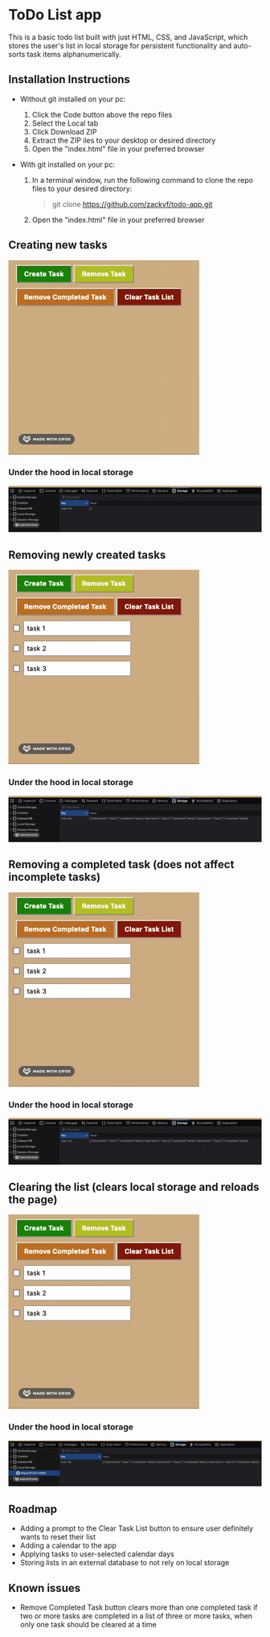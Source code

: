 # ToDo List app

This is a basic todo list built with just HTML, CSS, and JavaScript, which stores the user's list in local storage for persistent functionality and auto-sorts task items alphanumerically.

## Installation Instructions

- Without git installed on your pc:

  1. Click the Code button above the repo files
  2. Select the Local tab
  3. Click Download ZIP
  4. Extract the ZIP iles to your desktop or desired directory
  5. Open the "index.html" file in your preferred browser

- With git installed on your pc:

  1. In a terminal window, run the following command to clone the repo files to your desired directory:

     > git clone https://github.com/zackvf/todo-app.git

  2. Open the "index.html" file in your preferred browser

## Creating new tasks

![Creating new tasks](<./images/creating new tasks.gif>)

### Under the hood in local storage

![Creating new tasks](<./images/ls creating new tasks.gif>)

## Removing newly created tasks

![Removing a task](<./images/removing tasks.gif>)

### Under the hood in local storage

![Removing a task](<./images/ls removing tasks.gif>)

## Removing a completed task (does not affect incomplete tasks)

![Removing completed task](<./images/removing completed tasks.gif>)

### Under the hood in local storage

![Removing completed task](<./images/ls removing completed tasks.gif>)

## Clearing the list (clears local storage and reloads the page)

![Clearing task list](<./images/clearing task list.gif>)

### Under the hood in local storage

![Clearing task list](<./images/ls clearing task list.gif>)

## Roadmap

- Adding a prompt to the Clear Task List button to ensure user definitely wants to reset their list
- Adding a calendar to the app
- Applying tasks to user-selected calendar days
- Storing lists in an external database to not rely on local storage

## Known issues

- Remove Completed Task button clears more than one completed task if two or more tasks are completed in a list of three or more tasks, when only one task should be cleared at a time
